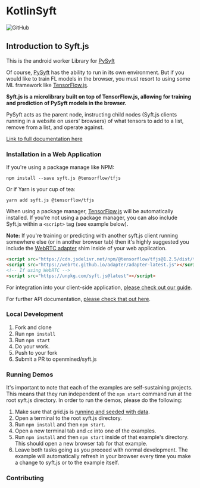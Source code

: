 # KotlinSyft

![GitHub](https://img.shields.io/github/license/OpenMined/syft.js.svg)

## Introduction to Syft.js
This is the android worker Library for [PySyft](https://github.com/OpenMined/PySyft)


Of course, [PySyft](https://github.com/openmined/pysyft) has the ability to run in its own environment. But if you would like to train FL models in the browser, you must resort to using some ML framework like [TensorFlow.js](https://js.tensorflow.org/).

**Syft.js is a microlibrary built on top of TensorFlow.js, allowing for training and prediction of PySyft models in the browser.**

PySyft acts as the parent node, instructing child nodes \(Syft.js clients running in a website on users' browsers\) of what tensors to add to a list, remove from a list, and operate against.

[Link to full documentation here](https://docs.openmined.org/syft-js)

### Installation in a Web Application

If you're using a package manage like NPM:

```text
npm install --save syft.js @tensorflow/tfjs
```

Or if Yarn is your cup of tea:

```text
yarn add syft.js @tensorflow/tfjs
```

When using a package manager, [TensorFlow.js](https://www.tensorflow.org/js) will be automatically installed. If you're not using a package manager, you can also include Syft.js within a `<script>` tag (see example below).

**Note:** If you're training or predicting with another syft.js client running somewhere else (or in another browser tab) then it's highly suggested you include the [WebRTC adapter](https://github.com/webrtc/adapter) shim inside of your web application.

```html
<script src="https://cdn.jsdelivr.net/npm/@tensorflow/tfjs@1.2.5/dist/tf.min.js"></script>
<script src="https://webrtc.github.io/adapter/adapter-latest.js"></script>
<!-- If using WebRTC -->
<script src="https://unpkg.com/syft.js@latest"></script>
```

For integration into your client-side application, [please check out our guide](https://docs.openmined.org/syft-js/guide).

For further API documentation, [please check that out here](https://docs.openmined.org/syft-js/api-documentation).

### Local Development

1. Fork and clone
2. Run `npm install`
3. Run `npm start`
4. Do your work.
5. Push to your fork
6. Submit a PR to openmined/syft.js

### Running Demos

It's important to note that each of the examples are self-sustaining projects. This means that they run independent of the `npm start` command run at the root syft.js directory. In order to run the demos, please do the following:

1. Make sure that grid.js is [running and seeded with data](https://github.com/OpenMined/grid.js/#development).
2. Open a terminal to the root syft.js directory.
3. Run `npm install` and then `npm start`.
4. Open a new terminal tab and `cd` into one of the examples.
5. Run `npm install` and then `npm start` inside of that example's directory. This should open a new browser tab for that example.
6. Leave both tasks going as you proceed with normal development. The example will automatically refresh in your browser every time you make a change to syft.js or to the example itself.

### Contributing

